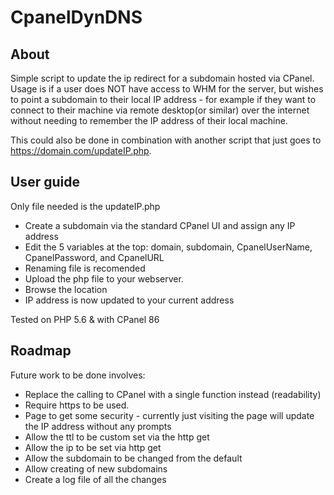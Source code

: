 # CpanelDynDNS

## About

Simple script to update the ip redirect for a subdomain hosted via CPanel.
Usage is if a user does NOT have access to WHM for the server, but wishes to point a subdomain to their local IP address - for example if they want to connect to their machine via remote desktop(or similar) over the internet without needing to remember the IP address of their local machine.

This could also be done in combination with another script that just goes to https://domain.com/updateIP.php.

## User guide

Only file needed is the updateIP.php
* Create a subdomain via the standard CPanel UI and assign any IP address
* Edit the 5 variables at the top: domain, subdomain, CpanelUserName, CpanelPassword, and CpanelURL
* Renaming file is recomended
* Upload the php file to your webserver.
* Browse the location
* IP address is now updated to your current address

Tested on PHP 5.6 & with CPanel 86

## Roadmap

Future work to be done involves:
* Replace the calling to CPanel with a single function instead (readability)
* Require https to be used.
* Page to get some security - currently just visiting the page will update the IP address without any prompts
* Allow the ttl to be custom set via the http get
* Allow the ip to be set via http get
* Allow the subdomain to be changed from the default
* Allow creating of new subdomains
* Create a log file of all the changes
